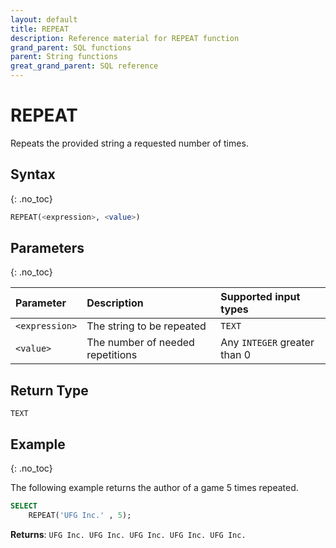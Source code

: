 ```yaml
---
layout: default
title: REPEAT
description: Reference material for REPEAT function
grand_parent: SQL functions
parent: String functions
great_grand_parent: SQL reference
---
```


# REPEAT

Repeats the provided string a requested number of times.

## Syntax
{: .no_toc}

```sql
REPEAT(<expression>, <value>)
```

## Parameters 
{: .no_toc}

| Parameter            | Description                  | Supported input types | 
| :-------------------- | :---------------------------|:----------------------|
| `<expression>`           | The string to be repeated | `TEXT`           |
| `<value>` | The number of needed repetitions | Any `INTEGER` greater than 0 |

## Return Type
`TEXT`

## Example
{: .no_toc}

The following example returns the author of a game 5 times repeated. 

```sql
SELECT
	REPEAT('UFG Inc.' , 5);
```

**Returns**: `UFG Inc. UFG Inc. UFG Inc. UFG Inc. UFG Inc.`
